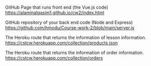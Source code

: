 GitHub Page that runs front end (the Vue.js code)
https://alaminalqasim1.github.io/cw2/index.html

GitHub repository of your back end code (Node and Express)
https://github.com/hmodu/Course-work-2/blob/main/server.js

The Heroku route that returns the information of lesson information.
https://cstcw.herokuapp.com/collection/products.json

The Heroku route that returns the information of order information.
https://cstcw.herokuapp.com/collection/orders

